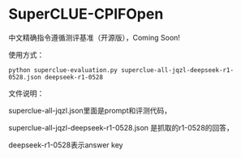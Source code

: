 # SuperCLUE-CPIFOpen
中文精确指令遵循测评基准（开源版），Coming Soon!

使用方式：
   
    python superclue-evaluation.py superclue-all-jqzl-deepseek-r1-0528.json deepseek-r1-0528


文件说明：

  superclue-all-jqzl.json里面是prompt和评测代码，
  
  superclue-all-jqzl-deepseek-r1-0528.json 是抓取的r1-0528的回答，
  
  deepseek-r1-0528表示answer key

    
